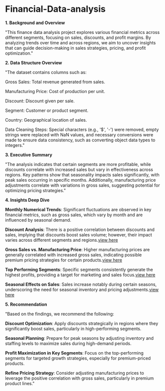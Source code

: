 # Financial-Data-analysis
**1. Background and Overview**

"This finance data analysis project explores various financial metrics across different segments, focusing on sales, discounts, and profit margins. By analyzing trends over time and across regions, we aim to uncover insights that can guide decision-making in sales strategies, pricing, and profit optimization."

**2. Data Structure Overview**

"The dataset contains columns such as:

Gross Sales: Total revenue generated from sales.

Manufacturing Price: Cost of production per unit.

Discount: Discount given per sale.

Segment: Customer or product segment.

Country: Geographical location of sales.

Data Cleaning Steps: Special characters (e.g., '$', '-') were removed, empty strings were replaced with NaN values, and necessary conversions were made to ensure data consistency, such as converting object data types to integers."

**3. Executive Summary**

"The analysis indicates that certain segments are more profitable, while discounts correlate with increased sales but vary in effectiveness across regions. Key patterns show that seasonality impacts sales significantly, with peak sales occurring in specific months. Additionally, manufacturing price adjustments correlate with variations in gross sales, suggesting potential for optimizing pricing strategies."

**4. Insights Deep Dive**

**Monthly Numerical Trends**: Significant fluctuations are observed in key financial metrics, such as gross sales, which vary by month and are influenced by seasonal demand.

**Discount Analysis**: There is a positive correlation between discounts and sales, implying that discounts boost sales volume; however, their impact varies across different segments and regions.[view here](Discount)

**Gross Sales vs. Manufacturing Price**: Higher manufacturing prices are generally correlated with increased gross sales, indicating possible premium pricing strategies for certain products.[view here](gross_sale)

**Top Performing Segments**: Specific segments consistently generate the highest profits, providing a target for marketing and sales focus.[view here](Segment)

**Seasonal Effects on Sales**: Sales increase notably during certain seasons, underscoring the need for seasonal inventory and pricing adjustments.[view here](seasonal)

**5. Recommendation**

"Based on the findings, we recommend the following:

**Discount Optimization**: Apply discounts strategically in regions where they significantly boost sales, particularly in high-performing segments.

**Seasonal Planning**: Prepare for peak seasons by adjusting inventory and staffing levels to maximize sales during high-demand periods.

**Profit Maximization in Key Segments**: Focus on the top-performing segments for targeted growth strategies, especially for premium-priced products.

**Refine Pricing Strategy**: Consider adjusting manufacturing prices to leverage the positive correlation with gross sales, particularly in premium product lines."
